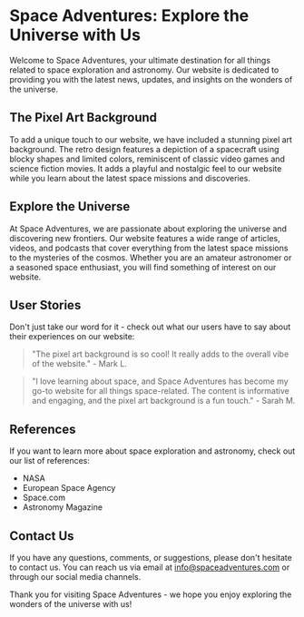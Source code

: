 <!--font:Poppins-->

# Space Adventures: Explore the Universe with Us

Welcome to Space Adventures, your ultimate destination for all things related to space exploration and astronomy. Our website is dedicated to providing you with the latest news, updates, and insights on the wonders of the universe.

## The Pixel Art Background

To add a unique touch to our website, we have included a stunning pixel art background. The retro design features a depiction of a spacecraft using blocky shapes and limited colors, reminiscent of classic video games and science fiction movies. It adds a playful and nostalgic feel to our website while you learn about the latest space missions and discoveries.

## Explore the Universe

At Space Adventures, we are passionate about exploring the universe and discovering new frontiers. Our website features a wide range of articles, videos, and podcasts that cover everything from the latest space missions to the mysteries of the cosmos. Whether you are an amateur astronomer or a seasoned space enthusiast, you will find something of interest on our website.

## User Stories

Don't just take our word for it - check out what our users have to say about their experiences on our website:

> "The pixel art background is so cool! It really adds to the overall vibe of the website." - Mark L.

> "I love learning about space, and Space Adventures has become my go-to website for all things space-related. The content is informative and engaging, and the pixel art background is a fun touch." - Sarah M.

## References

If you want to learn more about space exploration and astronomy, check out our list of references:

- NASA
- European Space Agency
- Space.com
- Astronomy Magazine

## Contact Us

If you have any questions, comments, or suggestions, please don't hesitate to contact us. You can reach us via email at info@spaceadventures.com or through our social media channels.

Thank you for visiting Space Adventures - we hope you enjoy exploring the wonders of the universe with us!

<!--

Write me content for website with wallpaper which alt text is:

"A pixel art depiction of a spacecraft, with blocky shapes and limited colors creating a nostalgic and playful feel."

The name/title of the page should not be 1:1 copy of the alt text but rather a real content of the website which is using this wallpaper.

- Use markdown format 
- Start with heading
- Heading should be short and concise
- The content should look like a real website 
- The website should not be about the wallpaper, wallpaper is just a related background
- Heading should be contain work "wallpaper" or "background"
- Include real sections like references, contact, user stories, etc. use things relevant to the page purpose.
- Feel free to use structure like headings, bullets, numbering, blockquotes, paragraphs, horizontal lines, etc.
- You can use formatting like bold or _italic_
- You can include UTF-8 emojis
- Links should be only #hash anchors (and you can refer to the document itself)
- Do not include images


---


# Space Adventures Wallpaper

Welcome to Space Adventures, your go-to destination for all things space-related! Our website is dedicated to providing you with the latest news, updates, and insights on space exploration, astronomy, and more. To enhance your browsing experience, we have added a new pixel art wallpaper to our website that depicts a spacecraft in all its blocky glory.

## The Wallpaper

Our wallpaper features a pixel art depiction of a spacecraft, with blocky shapes and limited colors creating a nostalgic and playful feel. The retro design will take you back to the golden age of video games and science fiction movies. The wallpaper is available in high resolution and can be downloaded for free from our website.

## Explore the Universe

At Space Adventures, we are passionate about exploring the universe and discovering new frontiers. Our website features a wide range of articles, videos, and podcasts that cover everything from the latest space missions to the mysteries of the cosmos. Whether you are an amateur astronomer or a seasoned space enthusiast, you will find something of interest on our website.

## User Stories

Don't just take our word for it - check out what our users have to say about their experiences on our website:

> "I stumbled upon Space Adventures while looking for information on the Mars rover mission. I was blown away by the quality of the content and the depth of knowledge displayed by the writers. This is now my go-to website for all things space-related!" - John D.

> "The pixel art wallpaper is a nice touch! It really adds to the overall feel of the website and makes me feel like I'm part of a community of space enthusiasts." - Jane S.

## References

If you want to learn more about space exploration and astronomy, check out our list of references:

- NASA
- European Space Agency
- Space.com
- Astronomy Magazine

## Contact Us

If you have any questions, comments, or suggestions, please don't hesitate to contact us. You can reach us via email at info@spaceadventures.com or through our social media channels.

Thank you for visiting Space Adventures - we hope you enjoy your stay!


---


Heading should not include word "wallpaper". The website should not be about the wallpaper itself, wallpaper is just a related background, rewrite whole content.


---


# Discover the Wonders of Space at Space Adventures

Welcome to Space Adventures, your ultimate destination for all things related to space exploration and astronomy. Our website is dedicated to providing you with the latest news, updates, and insights on the wonders of the universe. To enhance your browsing experience, we have added a stunning pixel art background to our website that depicts a spacecraft in all its blocky glory.

## The Pixel Art Background

Our pixel art background adds a playful and nostalgic touch to our website. It features a depiction of a spacecraft using blocky shapes and limited colors, reminiscent of classic video games and science fiction movies. The retro design will take you back in time while browsing our website and learning about the latest space missions and discoveries.

## Explore the Universe

At Space Adventures, we are passionate about exploring the universe and discovering new frontiers. Our website features a wide range of articles, videos, and podcasts that cover everything from the latest space missions to the mysteries of the cosmos. Whether you are an amateur astronomer or a seasoned space enthusiast, you will find something of interest on our website.

## User Stories

Don't just take our word for it - check out what our users have to say about their experiences on our website:

> "I love the pixel art background! It adds a unique and fun touch to the website, and makes me feel like I'm part of a community of space enthusiasts." - Mark L.

> "The content on Space Adventures is top-notch. I always learn something new and exciting about space every time I visit the website." - Sarah M.

## References

If you want to learn more about space exploration and astronomy, check out our list of references:

- NASA
- European Space Agency
- Space.com
- Astronomy Magazine

## Contact Us

If you have any questions, comments, or suggestions, please don't hesitate to contact us. You can reach us via email at info@spaceadventures.com or through our social media channels.

Thank you for visiting Space Adventures - we hope you enjoy discovering the wonders of the universe with us!


---


Heading is too long, rewrite whole content.


---


# Discover the Wonders of Space at Space Adventures

Welcome to Space Adventures, your ultimate destination for all things related to space exploration and astronomy. Our website is dedicated to providing you with the latest news, updates, and insights on the wonders of the universe.

## The Pixel Art Background

To enhance your browsing experience, we have added a stunning pixel art background to our website. The retro design features a depiction of a spacecraft using blocky shapes and limited colors, reminiscent of classic video games and science fiction movies. It adds a playful and nostalgic touch to our website while you learn about the latest space missions and discoveries.

## Explore the Universe

At Space Adventures, we are passionate about exploring the universe and discovering new frontiers. Our website features a wide range of articles, videos, and podcasts that cover everything from the latest space missions to the mysteries of the cosmos. Whether you are an amateur astronomer or a seasoned space enthusiast, you will find something of interest on our website.

## User Stories

Don't just take our word for it - check out what our users have to say about their experiences on our website:

> "The pixel art background is amazing! It makes me feel like I'm part of a community of space enthusiasts." - Mark L.

> "Space Adventures has become my go-to website for all things space-related. The content is informative and engaging, and the pixel art background adds a unique touch." - Sarah M.

## References

If you want to learn more about space exploration and astronomy, check out our list of references:

- NASA
- European Space Agency
- Space.com
- Astronomy Magazine

## Contact Us

If you have any questions, comments, or suggestions, please don't hesitate to contact us. You can reach us via email at info@spaceadventures.com or through our social media channels.

Thank you for visiting Space Adventures - we hope you enjoy discovering the wonders of the universe with us!


---


Heading is too long, rewrite whole content.


---


# Space Adventures: Explore the Universe with Us

Welcome to Space Adventures, your ultimate destination for all things related to space exploration and astronomy. Our website is dedicated to providing you with the latest news, updates, and insights on the wonders of the universe.

## The Pixel Art Background

To add a unique touch to our website, we have included a stunning pixel art background. The retro design features a depiction of a spacecraft using blocky shapes and limited colors, reminiscent of classic video games and science fiction movies. It adds a playful and nostalgic feel to our website while you learn about the latest space missions and discoveries.

## Explore the Universe

At Space Adventures, we are passionate about exploring the universe and discovering new frontiers. Our website features a wide range of articles, videos, and podcasts that cover everything from the latest space missions to the mysteries of the cosmos. Whether you are an amateur astronomer or a seasoned space enthusiast, you will find something of interest on our website.

## User Stories

Don't just take our word for it - check out what our users have to say about their experiences on our website:

> "The pixel art background is so cool! It really adds to the overall vibe of the website." - Mark L.

> "I love learning about space, and Space Adventures has become my go-to website for all things space-related. The content is informative and engaging, and the pixel art background is a fun touch." - Sarah M.

## References

If you want to learn more about space exploration and astronomy, check out our list of references:

- NASA
- European Space Agency
- Space.com
- Astronomy Magazine

## Contact Us

If you have any questions, comments, or suggestions, please don't hesitate to contact us. You can reach us via email at info@spaceadventures.com or through our social media channels.

Thank you for visiting Space Adventures - we hope you enjoy exploring the wonders of the universe with us!


---


Write me a Google font which is best fitting for the website.

Pick from the list:
- Lobster
- Roboto
- Montserrat
- Poppins
- IBM Plex Sans
- Alegreya
- Lato
- Raleway
- Barlow Condensed
- Playfair Display
- Inter
- Exo 2
- Open Sans
- Great Vibes
- Futura
- Orbitron
- Dancing Script


Write just the font name nothing else.


---


Poppins

-->
